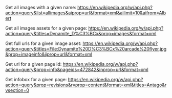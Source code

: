 Get all images with a given name:
https://en.wikipedia.org/w/api.php?action=query&list=allimages&aiprop=url&format=xml&ailimit=10&aifrom=Albert
 
Get all images assets for a given page:
https://en.wikipedia.org/w/api.php?action=query&titles=Dynamite_D%C3%BCx&prop=images&format=xml
 
Get full urls for a given image asset:
https://en.wikipedia.org/w/api.php?action=query&titles=File:Dynamite%20D%C3%BCx%20arcade%20flyer.jpg&prop=imageinfo&iiprop=url&format=xml
 
Get url for a given page id:
https://en.wikipedia.org/w/api.php?action=query&prop=info&pageids=472842&inprop=url&format=xml
 
Get infobox for a given page:
https://en.wikipedia.org/w/api.php?action=query&prop=revisions&rvprop=content&format=xml&titles=Antago&rvsection=0